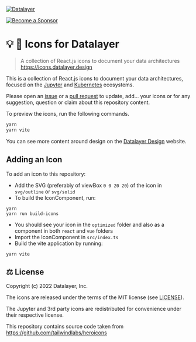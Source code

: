 [![Datalayer](https://assets.datalayer.design/datalayer-25.svg)](https://datalayer.io)

[![Become a Sponsor](https://img.shields.io/static/v1?label=Become%20a%20Sponsor&message=%E2%9D%A4&logo=GitHub&style=flat&color=1ABC9C)](https://github.com/sponsors/datalayer)

# 💡 🎉 Icons for Datalayer

> A collection of React.js icons to document your data architectures https://icons.datalayer.design

This is a collection of React.js icons to document your data architectures, focused on the [Jupyter](https://jupyter.org) and [Kubernetes](https://kubernetes.io) ecosystems.

Please open an [issue](https://github.com/datalayer/icons/issues) or a [pull request](https://github.com/datalayer/icons/pulls) to update, add... your icons or for any suggestion, question or claim about this repository content.

To preview the icons, run the following commands.

```bash
yarn
yarn vite
```

You can see more content around design on the [Datalayer Design](https://datalayer.design) website.

## Adding an Icon

To add an icon to this repository:

- Add the SVG (preferably of viewBox `0 0 20 20`) of the icon in `svg/outline` or `svg/solid`
- To build the IconComponent, run:
```
yarn
yarn run build-icons
```
- You should see your icon in the `optimized` folder and also as a component in both `react` and `vue` folders
- Import the IconComponent in `src/index.ts`
- Build the vite application by running:
```
yarn vite
```

## ⚖️ License

Copyright (c) 2022 Datalayer, Inc.

The icons are released under the terms of the MIT license (see [LICENSE](./LICENSE)).

The Jupyter and 3rd party icons are redistributed for convenience under their respective license.

This repository contains source code taken from https://github.com/tailwindlabs/heroicons